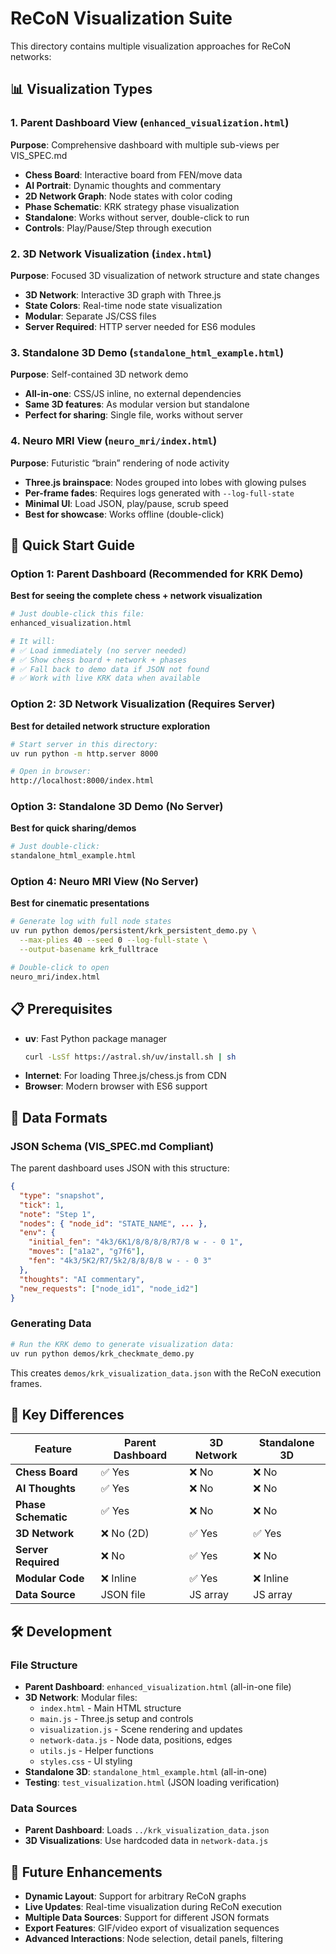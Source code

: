 # ReCoN Visualization Suite

This directory contains multiple visualization approaches for ReCoN networks:

## 📊 Visualization Types

### 1. **Parent Dashboard View** (`enhanced_visualization.html`)
**Purpose**: Comprehensive dashboard with multiple sub-views per VIS_SPEC.md
- **Chess Board**: Interactive board from FEN/move data
- **AI Portrait**: Dynamic thoughts and commentary
- **2D Network Graph**: Node states with color coding
- **Phase Schematic**: KRK strategy phase visualization
- **Standalone**: Works without server, double-click to run
- **Controls**: Play/Pause/Step through execution

### 2. **3D Network Visualization** (`index.html`)
**Purpose**: Focused 3D visualization of network structure and state changes
- **3D Network**: Interactive 3D graph with Three.js
- **State Colors**: Real-time node state visualization
- **Modular**: Separate JS/CSS files
- **Server Required**: HTTP server needed for ES6 modules

### 3. **Standalone 3D Demo** (`standalone_html_example.html`)
**Purpose**: Self-contained 3D network demo
- **All-in-one**: CSS/JS inline, no external dependencies
- **Same 3D features**: As modular version but standalone
- **Perfect for sharing**: Single file, works without server

### 4. **Neuro MRI View** (`neuro_mri/index.html`)
**Purpose**: Futuristic “brain” rendering of node activity
- **Three.js brainspace**: Nodes grouped into lobes with glowing pulses
- **Per-frame fades**: Requires logs generated with `--log-full-state`
- **Minimal UI**: Load JSON, play/pause, scrub speed
- **Best for showcase**: Works offline (double-click)


## 🚀 Quick Start Guide

### Option 1: Parent Dashboard (Recommended for KRK Demo)
**Best for seeing the complete chess + network visualization**
```bash
# Just double-click this file:
enhanced_visualization.html

# It will:
# ✅ Load immediately (no server needed)
# ✅ Show chess board + network + phases
# ✅ Fall back to demo data if JSON not found
# ✅ Work with live KRK data when available
```

### Option 2: 3D Network Visualization (Requires Server)
**Best for detailed network structure exploration**
```bash
# Start server in this directory:
uv run python -m http.server 8000

# Open in browser:
http://localhost:8000/index.html
```

### Option 3: Standalone 3D Demo (No Server)
**Best for quick sharing/demos**
```bash
# Just double-click:
standalone_html_example.html
```

### Option 4: Neuro MRI View (No Server)
**Best for cinematic presentations**
```bash
# Generate log with full node states
uv run python demos/persistent/krk_persistent_demo.py \
  --max-plies 40 --seed 0 --log-full-state \
  --output-basename krk_fulltrace

# Double-click to open
neuro_mri/index.html
```

## 📋 Prerequisites

- **uv**: Fast Python package manager
  ```bash
  curl -LsSf https://astral.sh/uv/install.sh | sh
  ```
- **Internet**: For loading Three.js/chess.js from CDN
- **Browser**: Modern browser with ES6 support


## 📄 Data Formats

### JSON Schema (VIS_SPEC.md Compliant)
The parent dashboard uses JSON with this structure:
```json
{
  "type": "snapshot",
  "tick": 1,
  "note": "Step 1",
  "nodes": { "node_id": "STATE_NAME", ... },
  "env": {
    "initial_fen": "4k3/6K1/8/8/8/8/R7/8 w - - 0 1",
    "moves": ["a1a2", "g7f6"],
    "fen": "4k3/5K2/R7/5k2/8/8/8/8 w - - 0 3"
  },
  "thoughts": "AI commentary",
  "new_requests": ["node_id1", "node_id2"]
}
```

### Generating Data
```bash
# Run the KRK demo to generate visualization data:
uv run python demos/krk_checkmate_demo.py
```

This creates `demos/krk_visualization_data.json` with the ReCoN execution frames.

## 🎯 Key Differences

| Feature | Parent Dashboard | 3D Network | Standalone 3D |
|---------|------------------|------------|---------------|
| **Chess Board** | ✅ Yes | ❌ No | ❌ No |
| **AI Thoughts** | ✅ Yes | ❌ No | ❌ No |
| **Phase Schematic** | ✅ Yes | ❌ No | ❌ No |
| **3D Network** | ❌ No (2D) | ✅ Yes | ✅ Yes |
| **Server Required** | ❌ No | ✅ Yes | ❌ No |
| **Modular Code** | ❌ Inline | ✅ Yes | ❌ Inline |
| **Data Source** | JSON file | JS array | JS array |

## 🛠️ Development

### File Structure
- **Parent Dashboard**: `enhanced_visualization.html` (all-in-one file)
- **3D Network**: Modular files:
  - `index.html` - Main HTML structure
  - `main.js` - Three.js setup and controls
  - `visualization.js` - Scene rendering and updates
  - `network-data.js` - Node data, positions, edges
  - `utils.js` - Helper functions
  - `styles.css` - UI styling
- **Standalone 3D**: `standalone_html_example.html` (all-in-one)
- **Testing**: `test_visualization.html` (JSON loading verification)

### Data Sources
- **Parent Dashboard**: Loads `../krk_visualization_data.json`
- **3D Visualizations**: Use hardcoded data in `network-data.js`

## 🔮 Future Enhancements

- **Dynamic Layout**: Support for arbitrary ReCoN graphs
- **Live Updates**: Real-time visualization during ReCoN execution
- **Multiple Data Sources**: Support for different JSON formats
- **Export Features**: GIF/video export of visualization sequences
- **Advanced Interactions**: Node selection, detail panels, filtering
